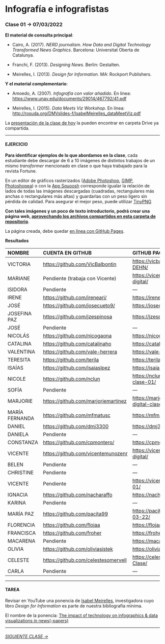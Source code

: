 # Infografía e infografistas

### Clase 01 → 07/03/2022

**El material de consulta principal**:
 
- Cairo, A. (2017). *NERD journalism. How Data and Digital Technology Transformed News Graphics*. Barcelona: Universitat Oberta de Catalunya.

- Franchi, F. (2013). *Designing News*. Berlin: Gestalten.

- Meirelles, I. (2013). *Design for Information*. MA: Rockport Publishers.

**Y el material complementario**:

- Amoedo, A. (2007). *Infografía con valor añadido*. En línea: https://www.unav.edu/documents/29014/467792/41.pdf 

- Meirelles, I. (2015). *Data Meets Viz Workshop*. En línea: http://rosuda.org/DMVslides-f/IsabelMeirelles_dataMeetViz.pdf

La [presentación de la clase de hoy](https://docs.google.com/presentation/d/1OtQAFa_0O7-IZ0z_A5zW436tSTwXnjELVacj-UjrYgY/edit?usp=sharing) la pueden encontrar en carpeta Drive ya compartida.

- - - - - - - 

#### EJERCICIO

**Para identificar ejemplos de lo que abordamos en la clase**, cada estudiante debe descargar de 6 a 10 imágenes de distintos trabajos de un mismo *transformer* mencionado en clase o que haya trabajado para la revista Fortune. 

En un editor de gráficos rasterizados ([Adobe Photoshop](https://www.adobe.com/la/products/photoshop.html), [GIMP](https://www.gimp.org/), [Photoshopea](https://www.photopea.com/)) o con la [App Squoosh](https://squoosh.app/) corresponde igualar la relación de lados de todas las imágenes descargadas (cuadradas, rectangulares más anchas o rectangulares más altas) y guardarlas con un peso ligero sin pérdida de calidad. Para asegurar el mejor peso, puede utilizar [TinyPNG](https://tinypng.com/)

**Con tales imágenes y un poco de texto introductorio, podrá crear una página web, [aprovechando los archivos compartidos en esta carpeta de repositorio](https://profesorfaco.github.io/dno075-2022-1/clase-01/)**. 

La página creada, debe quedar [en línea con GitHub Pages](https://docs.github.com/es/github/working-with-github-pages/configuring-a-publishing-source-for-your-github-pages-site).

**Resultados**

| NOMBRE   | CUENTA EN GITHUB                | GITHUB PAGE EJERCICIO NRO. 1          |
|:---------|:--------------------------------|:--------------------------------------|
| VICTORIA | https://github.com/VicBalbontin | https://vicbalbontin.github.io/1class/ADOLF-DEHN/ |
| MARIANE | Pendiente (trabaja con Vicente) | https://vicentemunozenr.github.io/Infografia-digital/ |
| ISIDORA | Pendiente | — |
| IRENE | https://github.com/ireneari/ | https://ireneari.github.io/info01/ |
| JOSÉ | https://github.com/josecueto9/ | https://josecueto9.github.io/Clase01/ |
| JOSEFINA PAZ | https://github.com/jzespinosa | https://jzespinosa.github.io/clase-01/ |
| JOSÉ | Pendiente | — |
| NICOLÁS | https://github.com/nicogaona | https://nicogaona.github.io/clase-1/ |
| CATALINA  | https://github.com/catalinaho | https://catalinaho.github.io/id-clase-01/ |
| VALENTINA  | https://github.com/vale-herrera | https://vale-herrera.github.io/id-clase-01/ |
| TERESITA | https://github.com/terila | https://terila.github.io/id-clase-01/ |
| ISAÍAS  | https://github.com/isaiaslpez | https://isaiaslpez.github.io/Clase-1/ |
| NICOLE  | https://github.com/nclun | https://nclun.github.io/infografia-digital-clase-01/ |
| SOFÍA | Pendiente | — |
| MARJORIE  | https://github.com/marjoriemartinez | https://marjoriemartinez.github.io/infografia-digital-clase-01/ |
| MARÍA FERNANDA | https://github.com/mfmatusc | https://mfmatusc.github.io/clase-01/ |
| DANIEL | https://github.com/dmj3300 | https://dmj3300.github.io/Info_Digital_C01/ |
| DANIELA | Pendiente | — |
| CONSTANZA  | https://github.com/cpmontero/ | https://cpmontero.github.io/id_01/ |
| VICENTE | https://github.com/vicentemunozenr | https://vicentemunozenr.github.io/Infografia-digital/ |
| BELEN | Pendiente | — |
| CHRISTINE | Pendiente | — |
| VICENTE | Pendiente | https://vicentepuig.github.io/clase01/clase-01/ |
| IGNACIA | https://github.com/nacharaffo | https://nacharaffo.github.io/id-clase-01/ |
| KARINA | Pendiente | — |
| MARÍA PAZ | https://github.com/pacita99 | https://pacita99.github.io/id-clase01-07-03-22/ |
| FLORENCIA | https://github.com/flojaa | https://flojaa.github.io/clase01/ |
| FRANCISCA | https://github.com/froher | https://froher.github.io/clase_01/ |
| MACARENA | Pendiente | https://macaruiz.github.io/id-clase-01/ |
| OLIVIA | https://github.com/oliviasistek | https://oliviasistek.github.io/ID-clase01/ |
| CELESTE | https://github.com/celestesomervell | https://celestesomervell.github.io/Primera-Clase/ |
| CARLA | Pendiente | — |

- - - - - - - 

#### TAREA

Revisar en YouTube una ponencia de [Isabel Meirelles](http://isabelmeirelles.com/), investigadora cuyo libro *Design for Information* es parte de nuestra bibliografía mínima.

El nombre de la ponencia: [The impact of technology on infographics & data visualizations in news(-papers)](https://youtu.be/Nb0HfCj1C7Q)

- - - - - - -

###### [SIGUIENTE CLASE →](https://github.com/profesorfaco/dno075-2022-1/tree/main/clase-02)
